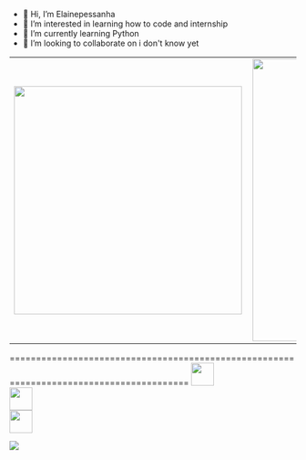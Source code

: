 - 👋 Hi, I’m Elainepessanha
- 👀 I’m interested in learning how to code and internship
- 🌱 I’m currently learning Python
- 💞️ I’m looking to collaborate on i don't know yet


<center>
<table>
    <tr>
        <td><img width="400px" align="left" src="https://github-readme-stats.vercel.app/api/top-langs/?username=elainepessanha&hide=html&layout=compact&theme=buefy" /></td>
        <td><img width="495px" align="left" src="https://github-readme-stats.vercel.app/api?username=elainepessanha&theme=buefy"/></td>
    </tr>   
</table>
</center>  
======================================================================================== 
<a href="https://www.linkedin.com/in/elainepessanha"> <img src="https://user-images.githubusercontent.com/114964906/197638873-b107eabc-5c8f-4b2a-ad4b-f40109340d75.png" width="40" </a></br>                                                                                                                         
<a href="https://twitter.com/elainepessanha)"> <img src="https://user-images.githubusercontent.com/114964906/197640697-692b49e2-d17d-45f1-a97a-fae2eecc2953.png" width="40" </a></br>
<a href="mailto:elainepessanha1612@gmail.com)"> <img src="https://user-images.githubusercontent.com/114964906/197647748-f7e467d6-8557-4b04-bae4-27917f606a82.png" width="40" </a></br>



  
![](https://komarev.com/ghpvc/?username=elainepessanha)</br>


<!---
Elainepessanha16/Elainepessanha16 is a ✨ special ✨ repository because its `README.md` (this file) appears on your GitHub profile.
You can click the Preview link to take a look at your changes.
--->
